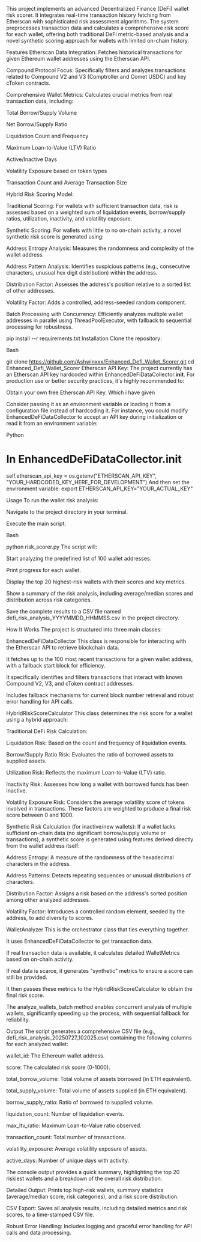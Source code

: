 This project implements an advanced Decentralized Finance (DeFi) wallet risk scorer. It integrates real-time transaction history fetching from Etherscan with sophisticated risk assessment algorithms. The system preprocesses transaction data and calculates a comprehensive risk score for each wallet, offering both traditional DeFi metric-based analysis and a novel synthetic scoring approach for wallets with limited on-chain history.

Features
Etherscan Data Integration: Fetches historical transactions for given Ethereum wallet addresses using the Etherscan API.

Compound Protocol Focus: Specifically filters and analyzes transactions related to Compound V2 and V3 (Comptroller and Comet USDC) and key cToken contracts.

Comprehensive Wallet Metrics: Calculates crucial metrics from real transaction data, including:

Total Borrow/Supply Volume

Net Borrow/Supply Ratio

Liquidation Count and Frequency

Maximum Loan-to-Value (LTV) Ratio

Active/Inactive Days

Volatility Exposure based on token types

Transaction Count and Average Transaction Size

Hybrid Risk Scoring Model:

Traditional Scoring: For wallets with sufficient transaction data, risk is assessed based on a weighted sum of liquidation events, borrow/supply ratios, utilization, inactivity, and volatility exposure.

Synthetic Scoring: For wallets with little to no on-chain activity, a novel synthetic risk score is generated using:

Address Entropy Analysis: Measures the randomness and complexity of the wallet address.

Address Pattern Analysis: Identifies suspicious patterns (e.g., consecutive characters, unusual hex digit distribution) within the address.

Distribution Factor: Assesses the address's position relative to a sorted list of other addresses.

Volatility Factor: Adds a controlled, address-seeded random component.

Batch Processing with Concurrency: Efficiently analyzes multiple wallet addresses in parallel using ThreadPoolExecutor, with fallback to sequential processing for robustness.

pip install --r requirements.txt 
Installation
Clone the repository:

Bash

git clone https://github.com/Ashwinxxx/Enhanced_Defi_Wallet_Scorer.git
cd Enhanced_Defi_Wallet_Scorer
Etherscan API Key:
The project currently has an Etherscan API key hardcoded within EnhancedDeFiDataCollector.__init__. For production use or better security practices, it's highly recommended to:

Obtain your own free Etherscan API Key. Which i have  given

Consider passing it as an environment variable or loading it from a configuration file instead of hardcoding it. For instance, you could modify EnhancedDeFiDataCollector to accept an API key during initialization or read it from an environment variable:

Python

# In EnhancedDeFiDataCollector.__init__
self.etherscan_api_key = os.getenv("ETHERSCAN_API_KEY", "YOUR_HARDCODED_KEY_HERE_FOR_DEVELOPMENT")
And then set the environment variable: export ETHERSCAN_API_KEY="YOUR_ACTUAL_KEY"

Usage
To run the wallet risk analysis:

Navigate to the project directory in your terminal.

Execute the main script:

Bash

python risk_scorer.py
The script will:

Start analyzing the predefined list of 100 wallet addresses.

Print progress for each wallet.

Display the top 20 highest-risk wallets with their scores and key metrics.

Show a summary of the risk analysis, including average/median scores and distribution across risk categories.

Save the complete results to a CSV file named defi_risk_analysis_YYYYMMDD_HHMMSS.csv in the project directory.

How It Works
The project is structured into three main classes:

EnhancedDeFiDataCollector
This class is responsible for interacting with the Etherscan API to retrieve blockchain data.

It fetches up to the 100 most recent transactions for a given wallet address, with a fallback start block for efficiency.

It specifically identifies and filters transactions that interact with known Compound V2, V3, and cToken contract addresses.

Includes fallback mechanisms for current block number retrieval and robust error handling for API calls.

HybridRiskScoreCalculator
This class determines the risk score for a wallet using a hybrid approach:

Traditional DeFi Risk Calculation:

Liquidation Risk: Based on the count and frequency of liquidation events.

Borrow/Supply Ratio Risk: Evaluates the ratio of borrowed assets to supplied assets.

Utilization Risk: Reflects the maximum Loan-to-Value (LTV) ratio.

Inactivity Risk: Assesses how long a wallet with borrowed funds has been inactive.

Volatility Exposure Risk: Considers the average volatility score of tokens involved in transactions.
These factors are weighted to produce a final risk score between 0 and 1000.

Synthetic Risk Calculation (for inactive/new wallets):
If a wallet lacks sufficient on-chain data (no significant borrow/supply volume or transactions), a synthetic score is generated using features derived directly from the wallet address itself:

Address Entropy: A measure of the randomness of the hexadecimal characters in the address.

Address Patterns: Detects repeating sequences or unusual distributions of characters.

Distribution Factor: Assigns a risk based on the address's sorted position among other analyzed addresses.

Volatility Factor: Introduces a controlled random element, seeded by the address, to add diversity to scores.

WalletAnalyzer
This is the orchestrator class that ties everything together.

It uses EnhancedDeFiDataCollector to get transaction data.

If real transaction data is available, it calculates detailed WalletMetrics based on on-chain activity.

If real data is scarce, it generates "synthetic" metrics to ensure a score can still be provided.

It then passes these metrics to the HybridRiskScoreCalculator to obtain the final risk score.

The analyze_wallets_batch method enables concurrent analysis of multiple wallets, significantly speeding up the process, with sequential fallback for reliability.

Output
The script generates a comprehensive CSV file (e.g., defi_risk_analysis_20250727_102025.csv) containing the following columns for each analyzed wallet:

wallet_id: The Ethereum wallet address.

score: The calculated risk score (0-1000).

total_borrow_volume: Total volume of assets borrowed (in ETH equivalent).

total_supply_volume: Total volume of assets supplied (in ETH equivalent).

borrow_supply_ratio: Ratio of borrowed to supplied volume.

liquidation_count: Number of liquidation events.

max_ltv_ratio: Maximum Loan-to-Value ratio observed.

transaction_count: Total number of transactions.

volatility_exposure: Average volatility exposure of assets.

active_days: Number of unique days with activity.

The console output provides a quick summary, highlighting the top 20 riskiest wallets and a breakdown of the overall risk distribution.

Detailed Output: Prints top high-risk wallets, summary statistics (average/median score, risk categories), and a risk score distribution.

CSV Export: Saves all analysis results, including detailed metrics and risk scores, to a time-stamped CSV file.

Robust Error Handling: Includes logging and graceful error handling for API calls and data processing.


